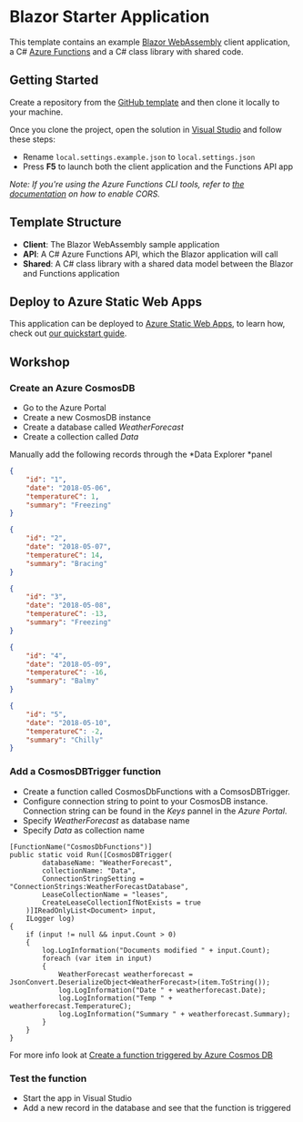 # Blazor Starter Application

This template contains an example [Blazor WebAssembly](https://docs.microsoft.com/aspnet/core/blazor/?view=aspnetcore-3.1#blazor-webassembly) client application, a C# [Azure Functions](https://docs.microsoft.com/azure/azure-functions/functions-overview) and a C# class library with shared code.

## Getting Started

Create a repository from the [GitHub template](https://docs.github.com/en/enterprise/2.22/user/github/creating-cloning-and-archiving-repositories/creating-a-repository-from-a-template) and then clone it locally to your machine.

Once you clone the project, open the solution in [Visual Studio](https://visualstudio.microsoft.com/vs/community/) and follow these steps:

- Rename `local.settings.example.json` to `local.settings.json`
- Press **F5** to launch both the client application and the Functions API app

_Note: If you're using the Azure Functions CLI tools, refer to [the documentation](https://docs.microsoft.com/azure/azure-functions/functions-run-local?tabs=windows%2Ccsharp%2Cbash) on how to enable CORS._

## Template Structure

* **Client**: The Blazor WebAssembly sample application
* **API**: A C# Azure Functions API, which the Blazor application will call
* **Shared**: A C# class library with a shared data model between the Blazor and Functions application

## Deploy to Azure Static Web Apps

This application can be deployed to [Azure Static Web Apps](https://docs.microsoft.com/azure/static-web-apps), to learn how, check out [our quickstart guide](https://aka.ms/blazor-swa/quickstart).



## Workshop

### Create an Azure CosmosDB

* Go to the Azure Portal
* Create a new CosmosDB instance
* Create a database called *WeatherForecast*
* Create a collection called *Data*

Manually add the following records through the *Data Explorer *panel

``` json
{
    "id": "1",
    "date": "2018-05-06",
    "temperatureC": 1,
    "summary": "Freezing"
}

{
    "id": "2",
    "date": "2018-05-07",
    "temperatureC": 14,
    "summary": "Bracing"
}

{
    "id": "3",
    "date": "2018-05-08",
    "temperatureC": -13,
    "summary": "Freezing"
}

{
    "id": "4",
    "date": "2018-05-09",
    "temperatureC": -16,
    "summary": "Balmy"
}

{
    "id": "5",
    "date": "2018-05-10",
    "temperatureC": -2,
    "summary": "Chilly"
}

```


### Add a CosmosDBTrigger function

* Create a function called CosmosDbFunctions with a ComsosDBTrigger.
* Configure connection string to point to your CosmosDB instance. Connection string can be found in the *Keys* pannel in the *Azure Portal*.
* Specify *WeatherForecast* as database name
* Specify *Data* as collection name


``` Csharp
[FunctionName("CosmosDbFunctions")]
public static void Run([CosmosDBTrigger(
        databaseName: "WeatherForecast",
        collectionName: "Data",
        ConnectionStringSetting = "ConnectionStrings:WeatherForecastDatabase",
        LeaseCollectionName = "leases",
        CreateLeaseCollectionIfNotExists = true
    )]IReadOnlyList<Document> input, 
    ILogger log)
{
    if (input != null && input.Count > 0)
    {
        log.LogInformation("Documents modified " + input.Count);
        foreach (var item in input)
        {
            WeatherForecast weatherforecast = JsonConvert.DeserializeObject<WeatherForecast>(item.ToString());
            log.LogInformation("Date " + weatherforecast.Date);
            log.LogInformation("Temp " + weatherforecast.TemperatureC);
            log.LogInformation("Summary " + weatherforecast.Summary);
        }
    }
}
```

For more info look at [Create a function triggered by Azure Cosmos DB](https://docs.microsoft.com/en-us/azure/azure-functions/functions-create-cosmos-db-triggered-function)

### Test the function

* Start the app in Visual Studio
* Add a new record in the database and see that the function is triggered

### 